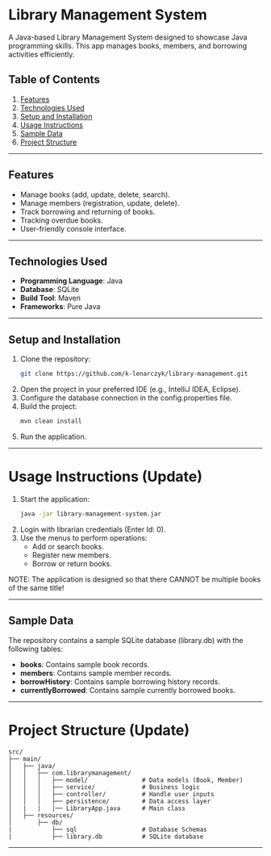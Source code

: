 # Library Management System

A Java-based Library Management System designed to showcase Java programming skills. This app manages 
books, members, and borrowing activities efficiently.

## Table of Contents
1. [Features](#features)
2. [Technologies Used](#technologies-used)
3. [Setup and Installation](#setup-and-installation)
4. [Usage Instructions](#usage-instructions)
5. [Sample Data](#sample-data)
6. [Project Structure](#project-structure)

---

## Features
- Manage books (add, update, delete, search).
- Manage members (registration, update, delete).
- Track borrowing and returning of books.
- Tracking overdue books.
- User-friendly console interface.

---

## Technologies Used
- **Programming Language**: Java
- **Database**: SQLite
- **Build Tool**: Maven
- **Frameworks**: Pure Java

---

## Setup and Installation
1. Clone the repository:
   ```bash
   git clone https://github.com/k-lenarczyk/library-management.git

2. Open the project in your preferred IDE (e.g., IntelliJ IDEA, Eclipse).
3. Configure the database connection in the config.properties file.
4. Build the project:
    ```bash
    mvn clean install
5. Run the application.

---

# Usage Instructions (Update)
1. Start the application:
    ```bash
    java -jar library-management-system.jar
2. Login with librarian credentials (Enter Id: 0).
3. Use the menus to perform operations:
   - Add or search books.
   - Register new members. 
   - Borrow or return books.

NOTE: The application is designed so that there CANNOT be multiple books of the same title!

---

## Sample Data

The repository contains a sample SQLite database (library.db) with the following tables:
- **books**: Contains sample book records.
- **members**: Contains sample member records.
- **borrowHistory**: Contains sample borrowing history records.
- **currentlyBorrowed**: Contains sample currently borrowed books.

---

# Project Structure (Update)

```plaintext
src/
├── main/
│   ├── java/
│   │   ├── com.librarymanagement/
│   │   │   ├── model/               # Data models (Book, Member)
│   │   │   ├── service/             # Business logic
│   │   │   ├── controller/          # Handle user inputs
│   │   │   ├── persistence/         # Data access layer
│   |   |   |── LibraryApp.java      # Main class
│   ├── resources/
│       ├── db/
|           ├── sql                  # Database Schemas
|           ├── library.db           # SQLite database
```

---